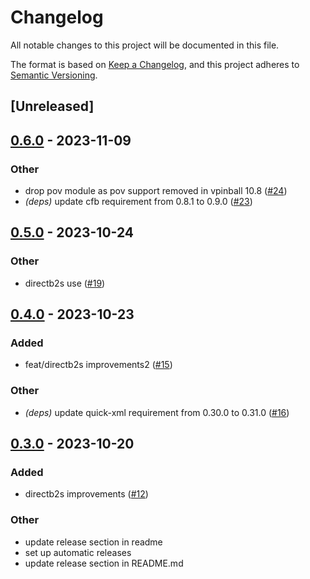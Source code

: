 # Changelog
All notable changes to this project will be documented in this file.

The format is based on [Keep a Changelog](https://keepachangelog.com/en/1.0.0/),
and this project adheres to [Semantic Versioning](https://semver.org/spec/v2.0.0.html).

## [Unreleased]

## [0.6.0](https://github.com/francisdb/vpin/compare/v0.5.0...v0.6.0) - 2023-11-09

### Other
- drop pov module as pov support removed in vpinball 10.8 ([#24](https://github.com/francisdb/vpin/pull/24))
- *(deps)* update cfb requirement from 0.8.1 to 0.9.0 ([#23](https://github.com/francisdb/vpin/pull/23))

## [0.5.0](https://github.com/francisdb/vpin/compare/v0.4.0...v0.5.0) - 2023-10-24

### Other
- directb2s use ([#19](https://github.com/francisdb/vpin/pull/19))

## [0.4.0](https://github.com/francisdb/vpin/compare/v0.3.0...v0.4.0) - 2023-10-23

### Added
- feat/directb2s improvements2 ([#15](https://github.com/francisdb/vpin/pull/15))

### Other
- *(deps)* update quick-xml requirement from 0.30.0 to 0.31.0 ([#16](https://github.com/francisdb/vpin/pull/16))

## [0.3.0](https://github.com/francisdb/vpin/compare/v0.2.0...v0.3.0) - 2023-10-20

### Added
- directb2s improvements ([#12](https://github.com/francisdb/vpin/pull/12))

### Other
- update release section in readme
- set up automatic releases
- update release section in README.md
